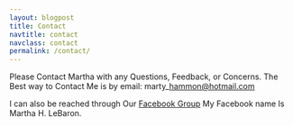 ```yaml
---
layout: blogpost
title: Contact
navtitle: contact
navclass: contact
permalink: /contact/
---
```


Please Contact Martha with any Questions, Feedback, or Concerns. The Best way to Contact Me is by email: marty\_hammon@hotmail.com

I can also be reached through Our [Facebook Group](/)&nbsp;My Facebook name Is Martha H. LeBaron.&nbsp;